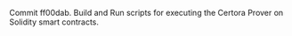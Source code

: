 Commit ff00dab.                    Build and Run scripts for executing the Certora Prover on Solidity smart contracts.